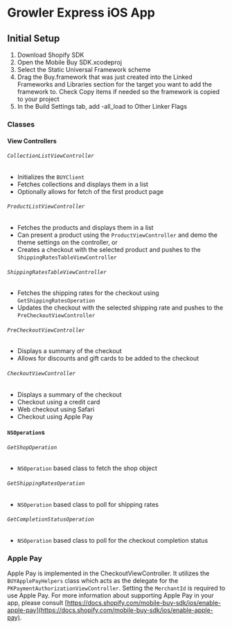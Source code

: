 Growler Express iOS App
=======================

Initial Setup
-------------
1. Download Shopify SDK
1. Open the Mobile Buy SDK.xcodeproj 
1. Select the Static Universal Framework scheme
1. Drag the Buy.framework that was just created into the Linked Frameworks and Libraries section for the target you want to add the framework to. Check Copy items if needed so the framework is copied to your project
1. In the Build Settings tab, add -all_load to Other Linker Flags

### Classes
#### View Controllers

###### `CollectionListViewController`
* Initializes the `BUYClient`
* Fetches collections and displays them in a list
* Optionally allows for fetch of the first product page

###### `ProductListViewController`
* Fetches the products and displays them in a list
* Can present a product using the `ProductViewController` and demo the theme settings on the controller, or
* Creates a checkout with the selected product and pushes to the `ShippingRatesTableViewController`

###### `ShippingRatesTableViewController`
* Fetches the shipping rates for the checkout using `GetShippingRatesOperation`
* Updates the checkout with the selected shipping rate and pushes to the `PreCheckoutViewController`

###### `PreCheckoutViewController`
* Displays a summary of the checkout
* Allows for discounts and gift cards to be added to the checkout

###### `CheckoutViewController`
* Displays a summary of the checkout
* Checkout using a credit card
* Web checkout using Safari
* Checkout using Apple Pay

#### `NSOperation`s

###### `GetShopOperation`
* `NSOperation` based class to fetch the shop object

###### `GetShippingRatesOperation`
* `NSOperation` based class to poll for shipping rates

###### `GetCompletionStatusOperation`
* `NSOperation` based class to poll for the checkout completion status

### Apple Pay

Apple Pay is implemented in the CheckoutViewController.  It utilizes the `BUYApplePayHelpers` class which acts as the delegate for the `PKPaymentAuthorizationViewController`.  Setting the `MerchantId` is required to use Apple Pay.  For more information about supporting Apple Pay in your app, please consult [https://docs.shopify.com/mobile-buy-sdk/ios/enable-apple-pay](https://docs.shopify.com/mobile-buy-sdk/ios/enable-apple-pay).
